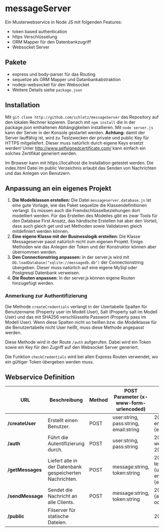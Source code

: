 # messageServer
Ein Musterwebservice in Node JS mit folgenden Features:
- token based authentication
- https Verschlüsselung
- ORM Mapper für den Datenbankzugriff
- Websocket Server

## Pakete
- express und body-parser für das Routing
- sequelize als ORM Mapper und Datanbankabstraktion
- nodejs-websocket für den Websocket
- Weitere Details siehe `package.json`

## Installation
Mit `git clone http://github.com/schletz/messageServer` das Repository auf den lokalen 
Rechner kopieren. Danach mit `npm install` die in der package.json enthaltenen 
Abhängigkeiten installieren. Mit `node server.js` kann der Server in der Konsole gestartet 
werden. **Achtung:** damit der Server lauffähig ist, wird zu Testzwecken der private und public 
Key für HTTPS mitgeliefert. Dieser muss natürlich durch eigene Keys ersetzt werden!
Unter http://www.selfsignedcertificate.com/ kann einfach ein solches Zertifikat generiert werden.

Im Browser kann mit https://localhost die Installation getestet werden. Die index.html Datei im 
public Verzeichnis erlaubt das Senden von Nachrichten und das Anlegen von Benutzern.

## Anpassung an ein eigenes Projekt
1. **Die Modelklassen erstellen:** Die Datei `messageserver.database.js` ist eine gute Vorlage, 
wie das Paket sequelize die Klassendefinitionen verlangt. Es müssen auch die 
Fremdschlüsselbeziehungen dort modelliert werden. Für das Erstellen des Modelles gibt es zwar Tools
für den Database First Ansatz, das händische Erstellen hat aber den Vorteil, dass auch gleich get 
und set Methoden sowie Validatoren gleich mitdefiniert werden können.
2. **Eine eigene Klasse mit der Businesslogik erstellen:** Die Klasse Messageserver passt natürlich
nicht zum eigenen Projekt. Einige Methoden wie das Anlegen der Token und der Konstruktor können aber 
übernommen werden.
3. **Den Connectionstring anpassen:** In der server.js wird mit 
`Db.loadDatabase("sqlite://messagedb.db")` der Connectionstring übergeben. Dieser muss 
natürlich auf eine eigene MySql oder Postgresql Datenbank verweisen.
4. **Die Routen anpassen:** In der server.js können eigene Routen hinzugefügt werden.

### Anmerkung zur Authentifizierung 
Die Methode `createCredentials` verlangt in der Usertabelle Spalten für Benutzername 
(Property user im Modell User), Salt (Property salt im Modell User) und das mit SHA256 
verschlüsselte Passwort (Property pass im Modell User). Wenn diese Spalten nicht so heißen bzw.
die Modelklasse für die Benutzertabelle nicht User heißt, muss diese Methode angepasst werden.

Diese Methode wird in der Route `/auth` aufgerufen. Dabei wird ein Token sowie ein Key für den Zugriff
auf den Websocket Server generiert.

Die Funktion `checkCredentials` wird bei allen Express Routen verwendet, wo ein gültiger 
Token übergeben werden muss. 

## Webservice Definition
URL              | Beschreibung                                             | Method | POST Parameter (x-www-form-urlencoded) | HTTP Response
-----------------|----------------------------------------------------------|--------|----------------------------------------|-------------------
**/createUser**  | Erstellt einen Benutzer.                                 | POST   | user:string, pass:string, email:string | 200: {user:string, email:string} oder 200: {error:string}
**/auth**        | Führt die Autentifizierung durch.                        | POST   | user:string, pass:string               | 200: {token:string, websocketKey:string} oder 200: {error:string}
**/getMessages** | Liefert alle in der Datenbank gespeicherten Nachrichten. | POST   | message:string, token:string           | 200: [{created:string, text:string, autor: {username:string, email:string}},...] oder 200: {error:string}
**/sendMessage** | Sendet die Nachricht an alle Clients.                    | POST   | message:string, token:string           | 200: {autor:string,message:string} oder 200: {error:string}
**/public**      | Filserver für statische Dateien.                         |        |                                        | 200 oder 404 (Not found)


